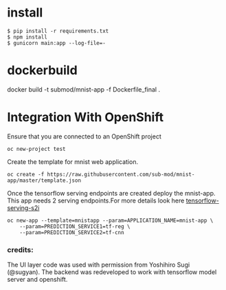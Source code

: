 # install

    $ pip install -r requirements.txt
    $ npm install
    $ gunicorn main:app --log-file=-


# dockerbuild

docker build -t submod/mnist-app -f Dockerfile_final .


# Integration With OpenShift

Ensure that you are connected to an OpenShift project

```
oc new-project test
```

Create the template for mnist web application.

```
oc create -f https://raw.githubusercontent.com/sub-mod/mnist-app/master/template.json
```

Once the tensorflow serving endpoints are created deploy the mnist-app.
This app needs 2 serving endpoints.For more details look here [tensorflow-serving-s2i](https://github.com/radanalyticsio/tensorflow-serving-s2i)


```
oc new-app --template=mnistapp --param=APPLICATION_NAME=mnist-app \
	--param=PREDICTION_SERVICE1=tf-reg \
	--param=PREDICTION_SERVICE2=tf-cnn
```

### credits:
The UI layer code was used with permission from Yoshihiro Sugi (@sugyan). The backend was redeveloped to work with tensorflow model server and openshift.



